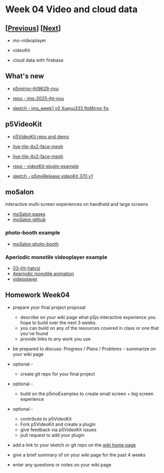 # Week 04 Video and cloud data

## [[Previous](./03_time.md)] [[Next](./05_proposal.md)]

- mo-videoplayer

- videoKit

- cloud data with firebase

<!-- - Pixel manipulation: raw buffers pixels and GLSL shaders -->

<!-- ## nodejs setup

[https://nodejs.org/en/download](https://nodejs.org/en/download)
 -->

## What's new

- [p5mirror-jht9629-nyu](https://jht9629-nyu.github.io/p5mirror-jht9629-nyu/downloads/gen/sketches_recent.html)

- [repo - ims-2025-jht-nyu](https://github.com/jht9629-nyu/ims-2025-jht-nyu)

- [sketch - ims_week1 v0 Xueyu333 floMirror fix](https://editor.p5js.org/jht9629-nyu/sketches/1MbhCPM60)

<!-- ```
// https://editor.p5js.org/jht9629-nyu/sketches/7hzeHDSIl
// 03-jht-hatviz

https://www.youtube.com/watch?v=W-ECvtIA-5A
Aperiodic monotile animation

https://molab-itp.github.io/moSalon/src/videoplayer/?playlist=W-ECvtIA-5A&title=Aperiodic%20monotile%20animation
``` -->

## p5VideoKit

- [p5VideoKit repo and demo](https://github.com/molab-itp/p5videoKit)

<!-- - [skin-tone-main-qr](https://jht1493.net/p5VideoKit/demo/index.html?u=12&d=videoKit/settings/2022-skin-tone/skin-tone-main-qr.json) -->

- [live-tile-4x2-face-mesh](https://jht1493.net/p5VideoKit/demo/?a=%7B%22setting%22%3A%22live-tile-4x2-face-mesh%22%2C%22comment%22%3A%22live-tile-4x2-face-mesh%22%2C%22back_color%22%3A200%2C%22room_name%22%3A%22VideoKit-SkinTone2%22%2C%22patch_layout%22%3A%22Single%22%2C%22canvas_size%22%3A%22960x540%22%2C%22capture_size%22%3A%22default%22%2C%22render_size%22%3A%22Canvas%22%2C%22chat_name%22%3A%22jht%22%2C%22chat_chk%22%3A0%2C%22live_index%22%3A0%2C%22live_chk%22%3A1%2C%22urects_lock%22%3A0%2C%22urects_count%22%3A1%2C%22canvas_resize_ref%22%3A%22%22%2C%22canvas_data_chk%22%3A1%2C%22mediaDiv_states%22%3A%5Bnull%2C%7B%22vis%22%3A0%2C%22mute%22%3A1%7D%2C%7B%22vis%22%3A0%2C%22mute%22%3A1%7D%5D%2C%22patches%22%3A%5B%7B%22eff_spec%22%3A%7B%22ipatch%22%3A0%2C%22imedia%22%3A1%2C%22eff_label%22%3A%22live_tile_host%22%2C%22urect%22%3A%7B%22width%22%3A960%2C%22height%22%3A540%2C%22x0%22%3A0%2C%22y0%22%3A0%7D%7D%2C%22eff_props%22%3A%7B%22ncell%22%3A2%2C%22width_div%22%3A2%2C%22period%22%3A5%2C%22fit%22%3A%22height%22%2C%22showQRCode%22%3A1%2C%22autoHideQRCode%22%3A1%2C%22image_url%22%3A%22.%2Feffects%2Fqrcode0.png%22%2C%22shift%22%3A1%7D%7D%5D%7D)

- [live-tile-4x2-face-mesh](https://jht1493.net/p5VideoKit/demo/?a=%7B%22setting%22%3A%22live-tile-6x3-face-mesh%22%2C%22comment%22%3A%22live-tile-6x3-face-mesh%22%2C%22back_color%22%3A200%2C%22room_name%22%3A%22VideoKit-SkinTone2%22%2C%22patch_layout%22%3A%22Single%22%2C%22canvas_size%22%3A%22960x540%22%2C%22capture_size%22%3A%22default%22%2C%22render_size%22%3A%22Canvas%22%2C%22chat_name%22%3A%22jht%22%2C%22chat_chk%22%3A0%2C%22live_index%22%3A0%2C%22live_chk%22%3A1%2C%22urects_lock%22%3A0%2C%22urects_count%22%3A1%2C%22canvas_resize_ref%22%3A%22%22%2C%22canvas_data_chk%22%3A1%2C%22mediaDiv_states%22%3A%5Bnull%2C%7B%22vis%22%3A0%2C%22mute%22%3A1%7D%2C%7B%22vis%22%3A0%2C%22mute%22%3A1%7D%5D%2C%22patches%22%3A%5B%7B%22eff_spec%22%3A%7B%22ipatch%22%3A0%2C%22imedia%22%3A1%2C%22eff_label%22%3A%22live_tile_host%22%2C%22urect%22%3A%7B%22width%22%3A960%2C%22height%22%3A540%2C%22x0%22%3A0%2C%22y0%22%3A0%7D%7D%2C%22eff_props%22%3A%7B%22ncell%22%3A3%2C%22width_div%22%3A2%2C%22period%22%3A5%2C%22fit%22%3A%22height%22%2C%22showQRCode%22%3A1%2C%22autoHideQRCode%22%3A1%2C%22image_url%22%3A%22.%2Feffects%2Fqrcode0.png%22%2C%22shift%22%3A1%7D%7D%5D%7D)

- [repo - videoKit-plugin-example ](https://github.com/p5videoKit/videoKit-plugin-example)

- [sketch - p5moRelease videoKit 370 v1](https://editor.p5js.org/jht9629-gmail/sketches/xSrdePcOW)

<!-- - fork repo to customize
- examples plugins:
  - a_example_props
  - a_slit_scan
- creating a setting
- creating a plugin
- bin/build.sh -->

## moSalon

interactive multi-screen experiences on handheld and large screens

- [moSalon pages](https://molab-itp.github.io/moSalon)
- [moSalon github](https://github.com/molab-itp/moSalon)

### photo-booth example

- [moSalon photo-booth](https://molab-itp.github.io/moSalon/src/photo-booth/?v=45)

### Aperiodic monotile videoplayer example

- [03-jht-hatviz](https://editor.p5js.org/jht9629-nyu/sketches/7hzeHDSIl)
- [Aperiodic monotile animation](https://www.youtube.com/watch?v=W-ECvtIA-5A)
- [videoplayer](https://molab-itp.github.io/moSalon/src/videoplayer/?playlist=W-ECvtIA-5A&title=Aperiodic%20monotile%20animation)

<!-- ## p5mo alliance

- [p5moExamples](https://github.com/molab-itp/p5moExamples)

  - multi-device experiences on handheld and large screens
  - creating and updating firebase cloud data
  - p5js examples for p5moLibrary
 -->

## Homework Week04

- prepare your final project proposal

  - describe on your wiki page what p5js interactive experience you hope to build over the next 3 weeks.
  - you can build on any of the resources covered in class or one that you've found
  - provide links to any work you use

- be prepared to discuss: Progress / Plans / Problems - summarize on your wiki page

- optional -

  - create git repo for your final project

- optional -

  - build on the p5moExamples to create small screen + big screen experience

- optional -

  - contribute to p5VideoKit
  - Fork p5VideoKit and create a plugin
  - give feedback via p5VideoKit issues
  - pull request to add your plugin

- add a link to your sketch or git repo on the [wiki home page](https://github.com/p5videoKit/IM-Screens-2025-03-ima/wiki#week-04-homework)

- give a brief summary of on your wiki page for the past 4 weeks
- enter any questions or notes on your wiki page
